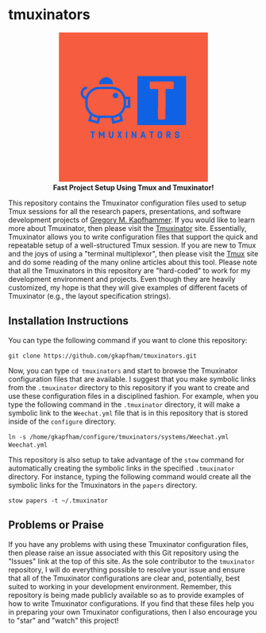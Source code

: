# tmuxinators

<p align="center">
<img src="https://raw.githubusercontent.com/gkapfham/tmuxinators/master/.github/tmuxinators-logo.jpeg" alt="Tmuxinators Logo"</img>
<br>
<b>
Fast Project Setup Using Tmux and Tmuxinator!
</b>
</p>

This repository contains the Tmuxinator configuration files used to setup Tmux
sessions for all the research papers, presentations, and software development
projects of [Gregory M. Kapfhammer](https://www.gregorykapfhammer.com/). If you
would like to learn more about Tmuxinator, then please visit the
[Tmuxinator](https://github.com/tmuxinator/tmuxinator) site. Essentially,
Tmuxinator allows you to write configuration files that support the quick and
repeatable setup of a well-structured Tmux session. If you are new to Tmux and
the joys of using a "terminal multiplexor", then please visit the
[Tmux](https://tmux.github.io/) site and do some reading of the many online
articles about this tool. Please note that all the Tmuxinators in this
repository are "hard-coded" to work for my development environment and projects.
Even though they are heavily customized, my hope is that they will give examples
of different facets of Tmuxinator (e.g., the layout specification strings).

## Installation Instructions

You can type the following command if you want to clone this repository:

```shell
git clone https://github.com/gkapfham/tmuxinators.git
```

Now, you can type `cd tmuxinators` and start to browse the Tmuxinator
configuration files that are available. I suggest that you make symbolic links
from the `.tmuxinator` directory to this repository if you want to create and
use these configuration files in a disciplined fashion. For example, when you
type the following command in the `.tmuxinator` directory, it will make a
symbolic link to the `Weechat.yml` file that is in this repository that is
stored inside of the `configure` directory.

```shell
ln -s /home/gkapfham/configure/tmuxinators/systems/Weechat.yml Weechat.yml
```

This repository is also setup to take advantage of the `stow` command for
automatically creating the symbolic links in the specified `.tmuxinator`
directory. For instance, typing the following command would create all the
symbolic links for the Tmuxinators in the `papers` directory.

```shell
stow papers -t ~/.tmuxinator
```

## Problems or Praise

If you have any problems with using these Tmuxinator configuration files, then
please raise an issue associated with this Git repository using the "Issues"
link at the top of this site. As the sole contributor to the `tmuxinator`
repository, I will do everything possible to resolve your issue and ensure that
all of the Tmuxinator configurations are clear and, potentially, best suited to
working in your development environment. Remember, this repository is being made
publicly available so as to provide examples of how to write Tmuxinator
configurations. If you find that these files help you in preparing your own
Tmuxinator configurations, then I also encourage you to "star" and "watch" this
project!
